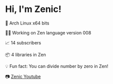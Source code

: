 # Hi, I'm Zenic!
🐧 Arch Linux x64 bits

🧑‍💻 Working on Zen language version 008

📈 14 subscribers

📦 4 libraries in Zen

💡 Fun fact: You can divide number by zero in Zen!

📷 [Zenic Youtube](https://www.youtube.com/@zenclike)

<!--
**zenclike/zenclike** is a ✨ _special_ ✨ repository because its `README.md` (this file) appears on your GitHub profile.

Here are some ideas to get you started:

- 🔭 I’m currently working on ...
- 🌱 I’m currently learning ...
- 👯 I’m looking to collaborate on ...
- 🤔 I’m looking for help with ...
- 💬 Ask me about ...
- 📫 How to reach me: ...
- 😄 Pronouns: ...
- ⚡ Fun fact: ...
-->
